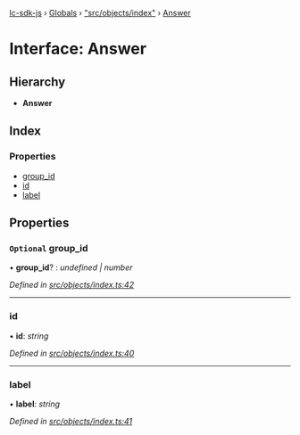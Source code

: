[lc-sdk-js](../README.md) › [Globals](../globals.md) › ["src/objects/index"](../modules/_src_objects_index_.md) › [Answer](_src_objects_index_.answer.md)

# Interface: Answer

## Hierarchy

* **Answer**

## Index

### Properties

* [group_id](_src_objects_index_.answer.md#optional-group_id)
* [id](_src_objects_index_.answer.md#id)
* [label](_src_objects_index_.answer.md#label)

## Properties

### `Optional` group_id

• **group_id**? : *undefined | number*

*Defined in [src/objects/index.ts:42](https://github.com/livechat/lc-sdk-js/blob/5281c0a/src/objects/index.ts#L42)*

___

###  id

• **id**: *string*

*Defined in [src/objects/index.ts:40](https://github.com/livechat/lc-sdk-js/blob/5281c0a/src/objects/index.ts#L40)*

___

###  label

• **label**: *string*

*Defined in [src/objects/index.ts:41](https://github.com/livechat/lc-sdk-js/blob/5281c0a/src/objects/index.ts#L41)*
